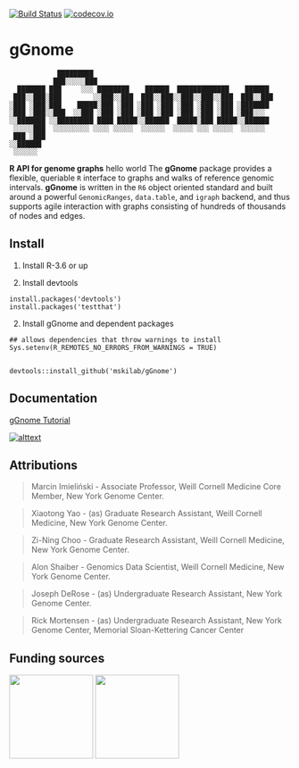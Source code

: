 [![Build Status](https://travis-ci.com/mskilab/gGnome.svg?branch=master)](https://app.travis-ci.com/github/mskilab/gGnome)
[![codecov.io](https://img.shields.io/codecov/c/github/mskilab/gGnome.svg)](https://codecov.io/github/mskilab/gGnome?branch=master)

# gGnome

```
            █████████                                             
           ███░░░░░███                                            
  ███████ ███     ░░░ ████████    ██████  █████████████    ██████ 
 ███░░███░███        ░░███░░███  ███░░███░░███░░███░░███  ███░░███
░███ ░███░███    █████░███ ░███ ░███ ░███ ░███ ░███ ░███ ░███████ 
░███ ░███░░███  ░░███ ░███ ░███ ░███ ░███ ░███ ░███ ░███ ░███░░░  
░░███████ ░░█████████ ████ █████░░██████  █████░███ █████░░██████ 
 ░░░░░███  ░░░░░░░░░ ░░░░ ░░░░░  ░░░░░░  ░░░░░ ░░░ ░░░░░  ░░░░░░  
 ███ ░███                                                         
░░██████                                                          
 ░░░░░░                                                           
```

**R API for genome graphs**
hello world
The **gGnome** package provides a flexible, queriable `R` interface to graphs
and walks of reference genomic intervals.  **gGnome** is written in the `R6` object
oriented standard and built around a powerful `GenomicRanges`, `data.table`, and
`igraph` backend, and thus supports agile interaction with graphs consisting of
hundreds of thousands of nodes and edges.  

## Install

1. Install R-3.6 or up

2. Install devtools

```{r}
install.packages('devtools')
install.packages('testthat')
```
2. Install gGnome and dependent packages

```{r}
## allows dependencies that throw warnings to install
Sys.setenv(R_REMOTES_NO_ERRORS_FROM_WARNINGS = TRUE)


devtools::install_github('mskilab/gGnome')
```


Documentation 
------------

[gGnome Tutorial](http://mskilab.com/gGnome/tutorial.html)

[![alttext](https://github.com/mskilab/gGnome/raw/master/docs/gGnome.png) ](http://mskilab.com/gGnome/tutorial.html)

<!---
[gGnome Developer Reference](docs/reference.md)
-->

<div id="attributions"/>

Attributions
------------
> Marcin Imieliński - Associate Professor, Weill Cornell Medicine
> Core Member, New York Genome Center.

> Xiaotong Yao - (as) Graduate Research Assistant, Weill Cornell Medicine, New York
> Genome Center.

> Zi-Ning Choo - Graduate Research Assistant, Weill Cornell Medicine, New York
> Genome Center.

> Alon Shaiber - Genomics Data Scientist, Weill Cornell Medicine, New York
> Genome Center.

> Joseph DeRose - (as) Undergraduate Research Assistant, New York Genome Center.

> Rick Mortensen - (as) Undergraduate Research Assistant, New York Genome Center,
> Memorial Sloan-Kettering Cancer Center

Funding sources
------------

<img
src="https://static1.squarespace.com/static/562537a8e4b0bbf0e0b819f1/5ad81984575d1f7d69517350/5ad819f02b6a28750f79597c/1524111879079/DDCF.jpeg?format=1500w"
height="150" class ="center"> <img
src="https://static1.squarespace.com/static/562537a8e4b0bbf0e0b819f1/5ad81984575d1f7d69517350/5ad819b8aa4a996c2d584594/1524111841815/BWF.png?format=500w"
height="150" class ="center">




```
